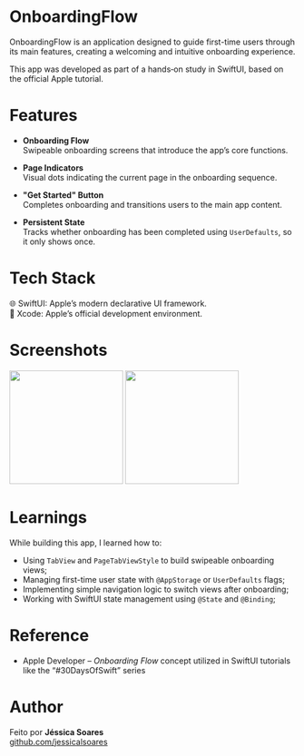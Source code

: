 # OnboardingFlow

OnboardingFlow is an application designed to guide first-time users through its main features, creating a welcoming and intuitive onboarding experience.

This app was developed as part of a hands‑on study in SwiftUI, based on the official Apple tutorial.

# Features
- **Onboarding Flow**  
  Swipeable onboarding screens that introduce the app’s core functions.

- **Page Indicators**  
  Visual dots indicating the current page in the onboarding sequence.

- **"Get Started" Button**  
  Completes onboarding and transitions users to the main app content.

- **Persistent State**  
  Tracks whether onboarding has been completed using `UserDefaults`, so it only shows once.
  
# Tech Stack
🌐 SwiftUI: Apple’s modern declarative UI framework.<br>
📱 Xcode: Apple’s official development environment.

# Screenshots

<img src="https://github.com/jessicalsoares/OnboardingFlow/assets/138133901/32cd95c4-df23-448c-a41c-421d2a55a482" width="200">
<img src="https://github.com/jessicalsoares/OnboardingFlow/assets/138133901/b1984770-b797-46d5-b018-a782673084cd" width="200">

# Learnings
While building this app, I learned how to:

- Using `TabView` and `PageTabViewStyle` to build swipeable onboarding views;
- Managing first-time user state with `@AppStorage` or `UserDefaults` flags;
- Implementing simple navigation logic to switch views after onboarding;
- Working with SwiftUI state management using `@State` and `@Binding`;

# Reference
- Apple Developer – *Onboarding Flow* concept utilized in SwiftUI tutorials like the “#30DaysOfSwift” series

# Author
Feito por **Jéssica Soares**  
[github.com/jessicalsoares](https://github.com/jessicalsoares)
